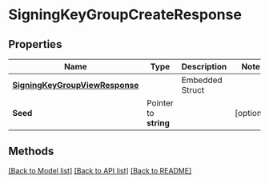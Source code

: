 # SigningKeyGroupCreateResponse

## Properties

Name | Type | Description | Notes
------------ | ------------- | ------------- | -------------
 | [**SigningKeyGroupViewResponse**](SigningKeyGroupViewResponse.md) |   | Embedded Struct
**Seed** | Pointer to **string** |  | [optional] 

## Methods


[[Back to Model list]](../README.md#documentation-for-models) [[Back to API list]](../README.md#documentation-for-api-endpoints) [[Back to README]](../README.md)


